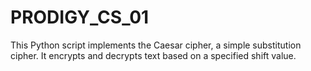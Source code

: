 # PRODIGY_CS_01
This Python script implements the Caesar cipher, a simple substitution cipher. It encrypts and decrypts text based on a specified shift value.
